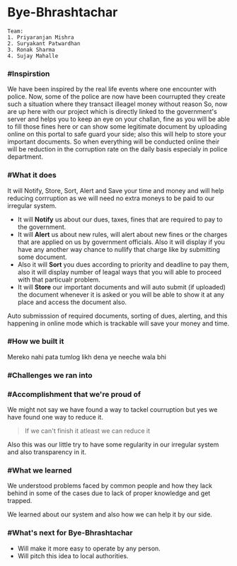 # Bye-Bhrashtachar
```
Team:
1. Priyaranjan Mishra
2. Suryakant Patwardhan
3. Ronak Sharma
4. Sujay Mahalle
```
### #Inspirstion
We have been inspired by the real life events where one encounter with police.
Now, some of the police are now have been courrupted they create such a situation where they transact illeagel money without reason
So, now are up here with our project which is directly linked to the government's server and helps you to keep an eye on your challan, fine as you will be able to fill those fines here or can show some legitimate document by uploading online on this portal to safe guard your side; also this will help to store your important documents. So when everything will be conducted online their will be reduction in the corruption rate on the daily basis especialy in police department. 
### #What it does
It will Notify, Store, Sort, Alert and Save your time and money and will  help reducing corrruption as we will need no extra moneys to be paid to our irregular system.

- It will **Notify** us about our dues, taxes, fines that are required to pay to the government.
- It will **Alert** us about new rules, will alert about new fines or the charges that are applied on us by government officials. Also it will display if you have any another way  chance to nullify that charge like by submitting some document.
- Also it will **Sort** you dues according to priority and deadline to pay them, also it will display number of leagal ways that you will able to proceed with that particualr problem.
- It will **Store** our important documents and will auto submit (if uploaded) the document whenever it is asked or you will be able to show it at any place and access the document also.

Auto submisssion of required documents, sorting of dues, alerting, and this happening in online mode which is trackable will save your money and time. 

### #How we built it
Mereko nahi pata tumlog likh dena ye neeche wala bhi
### #Challenges we ran into
### #Accomplishment that we're proud of
We might not say we have found a way to tackel courruption but yes we have found one way to reduce it.
>If we can't finish it atleast we can reduce it

Also this was our little try to have some regularity in our irregular system and also transparency in it. 
### #What we learned
We understood problems faced by common people and how they lack behind in some of the cases due to lack of proper knowledge and get trapped.

We learned about our system and also how we can help it by our side.
### #What's next for Bye-Bhrashtachar
- Will make it more easy to operate by any person.
- Will pitch this idea to local authorities.
